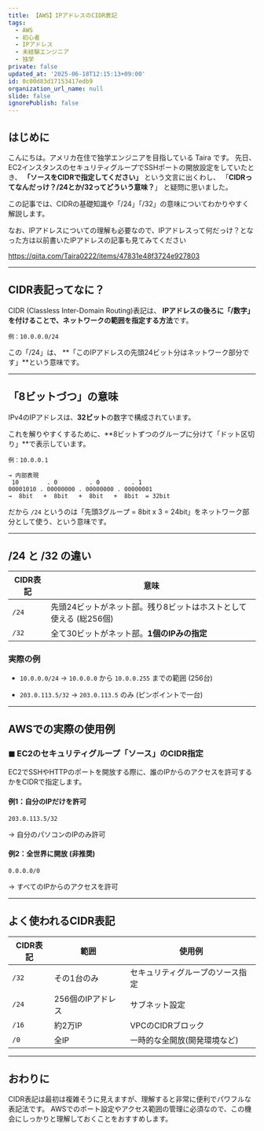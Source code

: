 ```yaml
---
title: 【AWS】IPアドレスのCIDR表記
tags:
  - AWS
  - 初心者
  - IPアドレス
  - 未経験エンジニア
  - 独学
private: false
updated_at: '2025-06-18T12:15:13+09:00'
id: 0c00d83d17153417edb9
organization_url_name: null
slide: false
ignorePublish: false
---
```


## はじめに

こんにちは。アメリカ在住で独学エンジニアを目指している Taira です。
先日、EC2インスタンスのセキュリティグループでSSHポートの開放設定をしていたとき、
**「ソースをCIDRで指定してください」**
という文言に出くわし、
「**CIDRってなんだっけ？/24とか/32ってどういう意味？**」
と疑問に思いました。

この記事では、CIDRの基礎知識や「/24」「/32」の意味についてわかりやすく解説します。

なお、IPアドレスについての理解も必要なので、IPアドレスって何だっけ？となった方は以前書いたIPアドレスの記事も見てみてください

https://qiita.com/Taira0222/items/47831e48f3724e927803

---

## CIDR表記ってなに？

CIDR (Classless Inter-Domain Routing)表記は、
**IPアドレスの後ろに「/数字」を付けることで、ネットワークの範囲を指定する方法**です。

```
例：10.0.0.0/24
```

この「/24」は、
**「このIPアドレスの先頭24ビット分はネットワーク部分です」**という意味です。

---

## 「8ビットづつ」の意味

IPv4のIPアドレスは、**32ビット**の数字で構成されています。

これを解りやすくするために、**8ビットずつのグループに分けて「ドット区切り」**で表示しています。

```
例：10.0.0.1

→ 内部表現
 10        . 0         . 0         . 1
00001010 . 00000000 . 00000000 . 00000001
→  8bit   +  8bit   +  8bit   +  8bit  = 32bit
```

だから `/24` というのは「先頭3グループ = 8bit x 3 = 24bit」をネットワーク部分として使う、という意味です。

---

## /24 と /32 の違い

| CIDR表記 | 意味                                    |
| ------ | ------------------------------------- |
| `/24`  | 先頭24ビットがネット部。残り8ビットはホストとして使える (総256個) |
| `/32`  | 全て30ビットがネット部。**1個のIPみの指定**            |

### 実際の例

* `10.0.0.0/24`
  → `10.0.0.0` から `10.0.0.255` までの範囲 (256台)

* `203.0.113.5/32`
  → `203.0.113.5` のみ (ピンポイントで一台)

---

## AWSでの実際の使用例

### ◼ EC2のセキュリティグループ「ソース」のCIDR指定

EC2でSSHやHTTPのポートを開放する際に、誰のIPからのアクセスを許可するかをCIDRで指定します。

#### 例1：自分のIPだけを許可

```
203.0.113.5/32
```

→ 自分のパソコンのIPのみ許可

#### 例2：全世界に開放 (非推奨)

```
0.0.0.0/0
```

→ すべてのIPからのアクセスを許可

---

## よく使われるCIDR表記

| CIDR表記 | 範囲          | 使用例              |
| ------ | ----------- | ---------------- |
| `/32`  | その1台のみ      | セキュリティグループのソース指定 |
| `/24`  | 256個のIPアドレス | サブネット設定          |
| `/16`  | 約2万IP       | VPCのCIDRブロック     |
| `/0`   | 全IP         | 一時的な全開放(開発環境など)  |

---

## おわりに

CIDR表記は最初は複雑そうに見えますが、理解すると非常に便利でパワフルな表記法です。
AWSでのポート設定やアクセス範囲の管理に必須なので、この機会にしっかりと理解しておくことをおすすめします。

